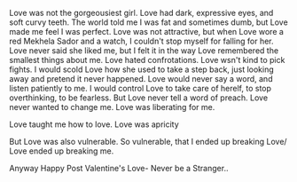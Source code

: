 Love was not the gorgeousiest girl. Love had dark, expressive eyes, and soft curvy teeth. The world told me I was fat
and sometimes dumb, but Love made me feel I was perfect. Love was not attractive, but when Love wore a red Mekhela 
Sador and a watch, I couldn't stop myself for falling for her. Love never said she liked me, but I felt it in the
way Love remembered the smallest things about me. Love hated confrotations. Love wsn't kind to pick fights. I 
would scold Love how she used to take a step back, just looking away and pretend it never happened. Love would
never say a word, and listen patiently to me. I would control Love to take care of herelf, to stop overthinking,
to be fearless. But Love never tell a word of preach.
Love never wanted to change me. Love was liberating for me.

Love taught me how to love. Love was apricity

But Love was also vulnerable. So vulnerable, that I ended up breaking Love/ Love ended up breaking me.

Anyway Happy Post Valentine's Love- Never be a Stranger..
